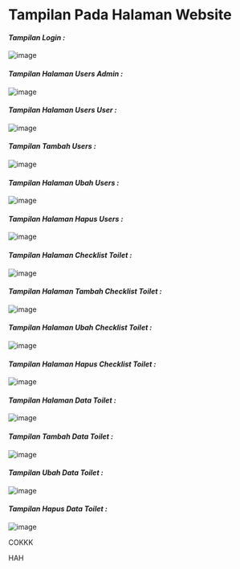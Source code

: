 # Tampilan Pada Halaman Website

#### _Tampilan Login :_

![image](https://github.com/Aliyahasmarani/CT_KEL8/assets/115197672/c6abbb07-9d16-4a04-856a-fa90449c7d03)

#### _Tampilan Halaman Users Admin :_

![image](https://github.com/Aliyahasmarani/CT_KEL8/assets/115197672/4cb95e9e-96c6-4d8a-b72c-c550ad9ad64c)

#### _Tampilan Halaman Users User :_

![image](https://github.com/Aliyahasmarani/CT_KEL8/assets/115197672/ee5eefb1-1d32-4726-9fe3-25ba39b07fac)

#### _Tampilan Tambah Users :_

![image](https://github.com/Aliyahasmarani/CT_KEL8/assets/115197672/315f632c-52b6-4d2f-877b-9245169d5521)

#### _Tampilan Halaman Ubah Users :_

![image](https://github.com/Aliyahasmarani/CT_KEL8/assets/115197672/606f1e31-b822-4e0f-8b6d-b9df1fa60def)

#### _Tampilan Halaman Hapus Users :_

![image](https://github.com/Aliyahasmarani/CT_KEL8/assets/115197672/9380c938-f48e-4748-979f-c7f5b4b46741)

#### _Tampilan Halaman Checklist Toilet :_

![image](https://github.com/Aliyahasmarani/CT_KEL8/assets/115197672/46529c2f-ad00-46df-a8f5-56963a5e1f7d)

#### _Tampilan Halaman Tambah Checklist Toilet :_

![image](https://github.com/Aliyahasmarani/CT_KEL8/assets/115197672/81efab9f-e8b7-4d79-a5e2-846240e9d528)

#### _Tampilan Halaman Ubah Checklist Toilet :_

![image](https://github.com/Aliyahasmarani/CT_KEL8/assets/115197672/7631615c-37d5-4c2c-95be-fa46ccc05c2d)

#### _Tampilan Halaman Hapus Checklist Toilet :_

![image](https://github.com/Aliyahasmarani/CT_KEL8/assets/115197672/f3686741-aabd-41b7-9f46-a8896ae78b1c)

#### _Tampilan Halaman Data Toilet :_

![image](https://github.com/Aliyahasmarani/CT_KEL8/assets/115197672/44b431ef-9361-4366-a34d-dfa53357c6b5)

#### _Tampilan Tambah Data Toilet :_

![image](https://github.com/Aliyahasmarani/CT_KEL8/assets/115197672/cb4c10a9-620e-4abc-ac83-ae7bddb0c6b6)

#### _Tampilan Ubah Data Toilet :_

![image](https://github.com/Aliyahasmarani/CT_KEL8/assets/115197672/cbbf371b-1c01-4dc1-b9b6-946e34e125e7)

#### _Tampilan Hapus Data Toilet :_

![image](https://github.com/Aliyahasmarani/CT_KEL8/assets/115197672/b1a05724-e473-4dd1-a87b-6012a884198a)



COKKK


HAH



